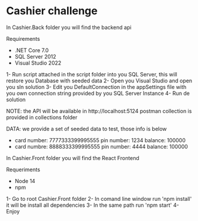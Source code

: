 # Cashier challenge

In Cashier.Back folder you will find the backend api

Requirements

- .NET Core 7.0
- SQL Server 2012
- Visual Studio 2022

1- Run script attached in the script folder into you SQL Server, this will restore you Database with seeded data
2- Open you Visual Studio and open you sln solution
3- Edit you DefaultConnection in the appSettings file with you own connection string provided by you SQL Server Instance
4- Run de solution

NOTE:
the API will be available in http://localhost:5124
postman collection is provided in collections folder

DATA:
we provide a set of seeded data to test, those info is below

- card number: 7777333399995555 pin number: 1234 balance: 100000 
- card numbre: 8888333399995555 pin number: 4444 balance: 100000

In Cashier.Front folder you will find the React Frontend

Requeriments

- Node 14
- npm

1- Go to root Cashier.Front folder
2- In comand line window run 'npm install' it will be install all dependencies
3- In the same path run 'npm start'
4- Enjoy




